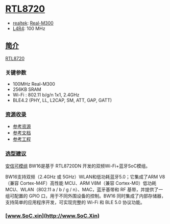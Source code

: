 ﻿# [RTL8720](https://doc.soc.xin/RTL8720)

* [realtek](https://www.realtek.com/): [Real-M300](https://github.com/SoCXin/Cortex)
* [L4R4](https://github.com/SoCXin/Level): 100 MHz

## [简介](https://www.realtek.com/en/products/communications-network-ics/item/rtl8720cm)

[RTL8720](https://www.realtek.com/en/products/communications-network-ics/item/rtl8720cm) 


### 关键参数

* 100MHz Real-M300
* 256KB SRAM
* Wi-Fi : 802.11 b/g/n 1x1, 2.4GHz 
* BLE4.2 (PHY, LL, L2CAP, SM, ATT, GAP, GATT)


### [资源收录](https://github.com/SoCXin)

* [参考资源](src/)
* [参考文档](docs/)
* [参考工程](project/)

### [选型建议](https://github.com/SoCXin/RTL8720)

[安信可模组](https://docs.ai-thinker.com/rtl87xx) BW16是基于 RTL8720DN 开发的双频Wi-Fi+蓝牙SoC模组。

BW16支持双频（2.4GHz 或 5GHz）WLAN和低功耗蓝牙5.0；它集成了ARM V8（兼容 Cortex-M4F）高性能 MCU、ARM V8M（兼容 Cortex-M0）低功耗 MCU、WLAN（802.11 a / b / g / n）、MAC，蓝牙基带和 RF 基带，并提供了一组可配置的 GPIO 口，用于不同外围设备的控制。BW16 同时集成了内部存储器，支持简单的应用程序开发，可实现完整的 Wi-Fi 和 BLE 5.0 协议功能。




### [www.SoC.xin](http://www.SoC.Xin)
